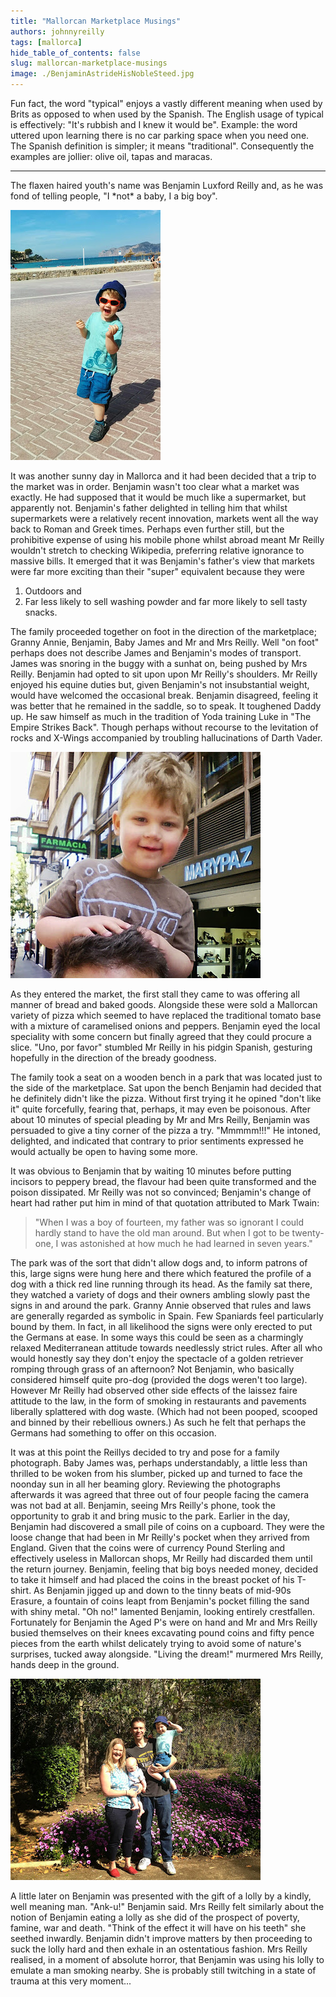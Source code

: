```yaml
---
title: "Mallorcan Marketplace Musings"
authors: johnnyreilly
tags: [mallorca]
hide_table_of_contents: false
slug: mallorcan-marketplace-musings
image: ./BenjaminAstrideHisNobleSteed.jpg
---
```

Fun fact, the word "typical" enjoys a vastly different meaning when used by Brits as opposed to when used by the Spanish. The English usage of typical is effectively: "It's rubbish and I knew it would be". Example: the word uttered upon learning there is no car parking space when you need one. The Spanish definition is simpler; it means "traditional". Consequently the examples are jollier: olive oil, tapas and maracas.

---

The flaxen haired youth's name was Benjamin Luxford Reilly and, as he was fond of telling people, "I \*not\* a baby, I a big boy".

![](Benjamin.jpg)

It was another sunny day in Mallorca and it had been decided that a trip to the market was in order. Benjamin wasn't too clear what a market was exactly. He had supposed that it would be much like a supermarket, but apparently not. Benjamin's father delighted in telling him that whilst supermarkets were a relatively recent innovation, markets went all the way back to Roman and Greek times. Perhaps even further still, but the prohibitive expense of using his mobile phone whilst abroad meant Mr Reilly wouldn't stretch to checking Wikipedia, preferring relative ignorance to massive bills. It emerged that it was Benjamin's father's view that markets were far more exciting than their "super" equivalent because they were

1. Outdoors and
2. Far less likely to sell washing powder and far more likely to sell tasty snacks.


The family proceeded together on foot in the direction of the marketplace; Granny Annie, Benjamin, Baby James and Mr and Mrs Reilly. Well "on foot" perhaps does not describe James and Benjamin's modes of transport. James was snoring in the buggy with a sunhat on, being pushed by Mrs Reilly. Benjamin had opted to sit upon upon Mr Reilly's shoulders. Mr Reilly enjoyed his equine duties but, given Benjamin's not insubstantial weight, would have welcomed the occasional break. Benjamin disagreed, feeling it was better that he remained in the saddle, so to speak. It toughened Daddy up. He saw himself as much in the tradition of Yoda training Luke in "The Empire Strikes Back". Though perhaps without recourse to the levitation of rocks and X-Wings accompanied by troubling hallucinations of Darth Vader.

![](BenjaminAstrideHisNobleSteed.jpg)

As they entered the market, the first stall they came to was offering all manner of bread and baked goods. Alongside these were sold a Mallorcan variety of pizza which seemed to have replaced the traditional tomato base with a mixture of caramelised onions and peppers. Benjamin eyed the local speciality with some concern but finally agreed that they could procure a slice. "Uno, por favor" stumbled Mr Reilly in his pidgin Spanish, gesturing hopefully in the direction of the bready goodness.

The family took a seat on a wooden bench in a park that was located just to the side of the marketplace. Sat upon the bench Benjamin had decided that he definitely didn't like the pizza. Without first trying it he opined "don't like it" quite forcefully, fearing that, perhaps, it may even be poisonous. After about 10 minutes of special pleading by Mr and Mrs Reilly, Benjamin was persuaded to give a tiny corner of the pizza a try. "Mmmmm!!!" He intoned, delighted, and indicated that contrary to prior sentiments expressed he would actually be open to having some more.

It was obvious to Benjamin that by waiting 10 minutes before putting incisors to peppery bread, the flavour had been quite transformed and the poison dissipated. Mr Reilly was not so convinced; Benjamin's change of heart had rather put him in mind of that quotation attributed to Mark Twain:

> "When I was a boy of fourteen, my father was so ignorant I could hardly stand to have the old man around. But when I got to be twenty-one, I was astonished at how much he had learned in seven years."

The park was of the sort that didn't allow dogs and, to inform patrons of this, large signs were hung here and there which featured the profile of a dog with a thick red line running through its head. As the family sat there, they watched a variety of dogs and their owners ambling slowly past the signs in and around the park. Granny Annie observed that rules and laws are generally regarded as symbolic in Spain. Few Spaniards feel particularly bound by them. In fact, in all likelihood the signs were only erected to put the Germans at ease. In some ways this could be seen as a charmingly relaxed Mediterranean attitude towards needlessly strict rules. After all who would honestly say they don't enjoy the spectacle of a golden retriever romping through grass of an afternoon? Not Benjamin, who basically considered himself quite pro-dog (provided the dogs weren't too large). However Mr Reilly had observed other side effects of the laissez faire attitude to the law, in the form of smoking in restaurants and pavements liberally splattered with dog waste. (Which had not been pooped, scooped and binned by their rebellious owners.) As such he felt that perhaps the Germans had something to offer on this occasion.

It was at this point the Reillys decided to try and pose for a family photograph. Baby James was, perhaps understandably, a little less than thrilled to be woken from his slumber, picked up and turned to face the noonday sun in all her beaming glory. Reviewing the photographs afterwards it was agreed that three out of four people facing the camera was not bad at all. Benjamin, seeing Mrs Reilly's phone, took the opportunity to grab it and bring music to the park. Earlier in the day, Benjamin had discovered a small pile of coins on a cupboard. They were the loose change that had been in Mr Reilly's pocket when they arrived from England. Given that the coins were of currency Pound Sterling and effectively useless in Mallorcan shops, Mr Reilly had discarded them until the return journey. Benjamin, feeling that big boys needed money, decided to take it himself and had placed the coins in the breast pocket of his T-shirt. As Benjamin jigged up and down to the tinny beats of mid-90s Erasure, a fountain of coins leapt from Benjamin's pocket filling the sand with shiny metal. "Oh no!" lamented Benjamin, looking entirely crestfallen. Fortunately for Benjamin the Aged P's were on hand and Mr and Mrs Reilly busied themselves on their knees excavating pound coins and fifty pence pieces from the earth whilst delicately trying to avoid some of nature's surprises, tucked away alongside. "Living the dream!" murmered Mrs Reilly, hands deep in the ground.

![](FamilyPhoto.jpg)

A little later on Benjamin was presented with the gift of a lolly by a kindly, well meaning man. "Ank-u!" Benjamin said. Mrs Reilly felt similarly about the notion of Benjamin eating a lolly as she did of the prospect of poverty, famine, war and death. "Think of the effect it will have on his teeth" she seethed inwardly. Benjamin didn't improve matters by then proceeding to suck the lolly hard and then exhale in an ostentatious fashion. Mrs Reilly realised, in a moment of absolute horror, that Benjamin was using his lolly to emulate a man smoking nearby. She is probably still twitching in a state of trauma at this very moment...


